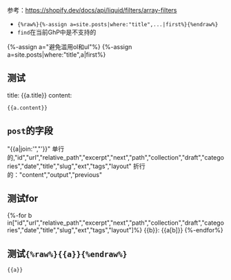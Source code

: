 参考：https://shopify.dev/docs/api/liquid/filters/array-filters
- `{%raw%}{%-assign a=site.posts|where:"title",...|first%}{%endraw%}`
- `find`在当前GhP中是不支持的

{%-assign a="避免滥用ol和ul"%}
{%-assign a=site.posts|where:"title",a|first%}

## 测试
title: {{a.title}}
content:
```
{{a.content}}
```

## `post`的字段
"{{a|join:'\",\"'}}"
单行的,"id","url","relative_path","excerpt","next","path","collection","draft","categories","date","title","slug","ext","tags","layout"
折行的："content","output","previous"

## 测试for
{%-for b in["id","url","relative_path","excerpt","next","path","collection","draft","categories","date","title","slug","ext","tags","layout"]%}
{{b}}: {{a[b]}}
{%-endfor%}

## 测试`{%raw%}{{a}}{%endraw%}`
```
{{a}}
```
